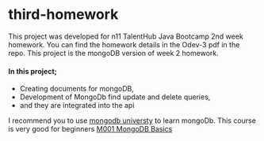 # third-homework

This project was developed for n11 TalentHub Java Bootcamp 2nd week homework. You can find the homework details in the Odev-3 pdf in the repo. This project is the mongoDB version of week 2 homework.

#### In this project;
- Creating documents for mongoDB,
- Development of MongoDb find update and delete queries,
- and they are integrated into the api


I recommend you to use [mongodb universty](https://university.mongodb.com/) to learn mongoDb. This course is very good for beginners [M001 MongoDB Basics](https://university.mongodb.com/courses/M001/about)
